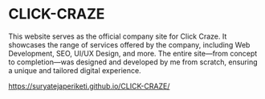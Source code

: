 # CLICK-CRAZE
This website serves as the official company site for Click Craze. It showcases the range of services offered by the company, including Web Development, SEO, UI/UX Design, and more. The entire site—from concept to completion—was designed and developed by me from scratch, ensuring a unique and tailored digital experience.

https://suryatejaperiketi.github.io/CLICK-CRAZE/
